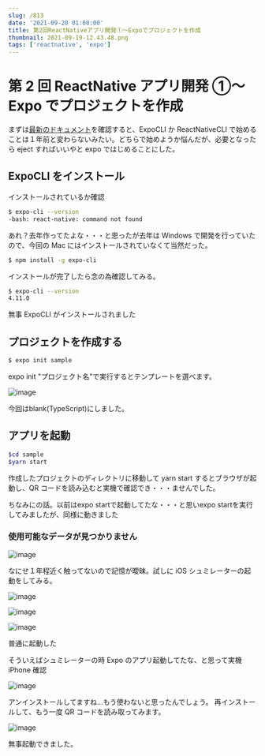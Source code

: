 ```yaml
---
slug: /813
date: '2021-09-20 01:00:00'
title: 第2回ReactNativeアプリ開発①〜Expoでプロジェクトを作成
thumbnail: 2021-09-19-12.43.48.png
tags: ['reactnative', 'expo']
---
```


# 第 2 回 ReactNative アプリ開発 ①〜Expo でプロジェクトを作成

まずは[最新のドキュメント](https://reactnative.dev/docs/environment-setup)を確認すると、ExpoCLI か ReactNativeCLI で始めることは１年前と変わらないみたい。どちらで始めようか悩んだが、必要となったら eject すればいいやと expo ではじめることにした。

## ExpoCLI をインストール

インストールされているか確認

```sh
$ expo-cli --version
-bash: react-native: command not found
```

あれ？去年作ってたよな・・・と思ったが去年は Windows で開発を行っていたので、今回の Mac にはインストールされていなくて当然だった。

```sh
$ npm install -g expo-cli
```

インストールが完了したら念の為確認してみる。

```sh
$ expo-cli --version
4.11.0
```

無事 ExpoCLI がインストールされました

## プロジェクトを作成する

```sh
$ expo init sample
```

expo init "プロジェクト名"で実行するとテンプレートを選べます。

![image](../../../../images/2021/09/2021-09-19-12.18.45.png)

今回はblank(TypeScript)にしました。

## アプリを起動

```sh
$cd sample
$yarn start
```

作成したプロジェクトのディレクトリに移動して yarn start するとブラウザが起動し、QR コードを読み込むと実機で確認でき・・・ませんでした。

ちなみにの話。以前はexpo startで起動してたな・・・と思いexpo startを実行してみましたが、同様に動きました

### 使用可能なデータが見つかりません

![image](../../../../images/2021/09/IMG_3521.jpg)

なにせ１年程近く触ってないので記憶が曖昧。試しに iOS シュミレーターの起動をしてみる。

![image](../../../../images/2021/09/2021-09-19-12.31.12.png)

![image](../../../../images/2021/09/2021-09-19-12.31.20.png)

![image](../../../../images/2021/09/2021-09-19-12.33.12.png)

普通に起動した

そういえばシュミレーターの時 Expo のアプリ起動してたな、と思って実機 iPhone 確認

![image](../../../../images/2021/09/IMG_3522.jpg)

アンインストールしてますね…もう使わないと思ったんでしょう。
再インストールして、もう一度 QR コードを読み取ってみます。

![image](../../../../images/2021/09/IMG_3524.png)

無事起動できました。

```

```
